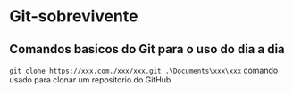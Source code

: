 # Git-sobrevivente

## Comandos basicos do Git para o uso do dia a dia

`git clone https://xxx.com./xxx/xxx.git .\Documents\xxx\xxx` comando usado para clonar um repositorio do GitHub
